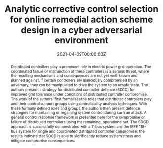 ---
title: "Analytic corrective control selection for online remedial action scheme design in a cyber adversarial environment"
authors:
- Shamina Hossain-McKenzie
- Kaushik Raghunath
- Katherine Davis
- admin
- Saman Zonouz

date: "2021-04-09T00:00:00Z"
doi: ""

# Schedule page publish date (NOT publication's date).
publishDate: "2021-04-09T00:00:00Z"

# Publication type.
# Legend: 0 = Uncategorized; 1 = Conference paper; 2 = Journal article;
# 3 = Preprint / Working Paper; 4 = Report; 5 = Book; 6 = Book section;
# 7 = Thesis; 8 = Patent
publication_types: ["2"]

# Publication name and optional abbreviated publication name.
publication: In *IET Cyber-Physical Systems Theory \& Applications*
publication_short: In *IET CPS*

abstract: Distributed controllers play a prominent role in electric power grid operation. The coordinated failure or malfunction of these controllers is a serious threat, where the resulting mechanisms and consequences are not yet well-known and planned against. If certain controllers are maliciously compromised by an adversary, they can be manipulated to drive the system to an unsafe state. The authors present a strategy for distributed controller defence (SDCD) for improved grid tolerance under conditions of distributed controller compromise. The work of the authors’ first formalises the roles that distributed controllers play and their control support groups using controllability analysis techniques. With these formally defined roles and groups, the authors then present defence strategies for maintaining or regaining system control during such an attack. A general control response framework is presented here for the compromise or failure of distributed controllers using the remaining, operational set. The SDCD approach is successfully demonstrated with a 7-bus system and the IEEE 118-bus system for single and coordinated distributed controller compromise; the results indicate that SDCD is able to significantly reduce system stress and mitigate compromise consequences.

tags: []

# Display this page in the Featured widget?
featured: false

# Custom links (uncomment lines below)
# links:
# - name: Custom Link
#   url: http://example.org

url_pdf: ''
url_code: ''
url_dataset: ''
url_poster: ''
url_project: ''
url_slides: ''
url_source: ''
url_video: ''

# Associated Projects (optional).
#   Associate this publication with one or more of your projects.
#   Simply enter your project's folder or file name without extension.
#   E.g. `internal-project` references `content/project/internal-project/index.md`.
#   Otherwise, set `projects: []`.
projects:
- Cyber-Physical Security


---